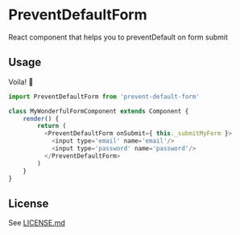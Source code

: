 # PreventDefaultForm
React component that helps you to preventDefault on form submit

## Usage
Voila! :cherry_blossom:
```javascript
import PreventDefaultForm from 'prevent-default-form'

class MyWonderfulFormComponent extends Component {
    render() {
        return (
          <PreventDefaultForm onSubmit={ this._submitMyForm }>
            <input type='email' name='email'/>
            <input type='password' name='password'/> 
          </PreventDefaultForm>
        )
    }
}
```

## License
See [LICENSE.md](https://github.com/RusinovAnton/preventDefaultForm/blob/master/LICENSE.md)
